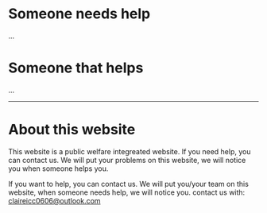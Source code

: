 # Someone needs help
...

# Someone that helps
...

***
# About this website
This website is a public welfare integreated website.
If you need help, you can contact us.
We will put your problems on this website, we will notice you when someone helps you.

If you want to help, you can contact us.
We will put you/your team on this website, when someone needs help, we will notice you.
contact us with: <claireicc0606@outlook.com>
